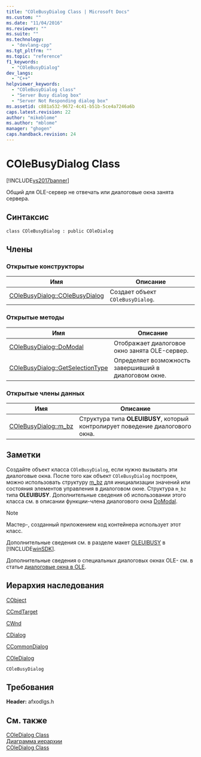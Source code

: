 ```yaml
---
title: "COleBusyDialog Class | Microsoft Docs"
ms.custom: ""
ms.date: "11/04/2016"
ms.reviewer: ""
ms.suite: ""
ms.technology: 
  - "devlang-cpp"
ms.tgt_pltfrm: ""
ms.topic: "reference"
f1_keywords: 
  - "COleBusyDialog"
dev_langs: 
  - "C++"
helpviewer_keywords: 
  - "COleBusyDialog class"
  - "Server Busy dialog box"
  - "Server Not Responding dialog box"
ms.assetid: c881a532-9672-4c41-b51b-5ce4a7246a6b
caps.latest.revision: 22
author: "mikeblome"
ms.author: "mblome"
manager: "ghogen"
caps.handback.revision: 24
---
```

# COleBusyDialog Class
[!INCLUDE[vs2017banner](../../assembler/inline/includes/vs2017banner.md)]

Общий для OLE\-сервер не отвечать или диалоговые окна занята сервера.  
  
## Синтаксис  
  
```  
class COleBusyDialog : public COleDialog  
```  
  
## Члены  
  
### Открытые конструкторы  
  
|Имя|Описание|  
|---------|--------------|  
|[COleBusyDialog::COleBusyDialog](../Topic/COleBusyDialog::COleBusyDialog.md)|Создает объект `COleBusyDialog`.|  
  
### Открытые методы  
  
|Имя|Описание|  
|---------|--------------|  
|[COleBusyDialog::DoModal](../Topic/COleBusyDialog::DoModal.md)|Отображает диалоговое окно занята OLE\-сервер.|  
|[COleBusyDialog::GetSelectionType](../Topic/COleBusyDialog::GetSelectionType.md)|Определяет возможность завершивший в диалоговом окне.|  
  
### Открытые члены данных  
  
|Имя|Описание|  
|---------|--------------|  
|[COleBusyDialog::m\_bz](../Topic/COleBusyDialog::m_bz.md)|Структура типа **OLEUIBUSY**, который контролирует поведение диалогового окна.|  
  
## Заметки  
 Создайте объект класса `COleBusyDialog`, если нужно вызывать эти диалоговые окна.  После того как объект `COleBusyDialog` построен, можно использовать структуру [m\_bz](../Topic/COleBusyDialog::m_bz.md) для инициализации значений или состояния элементов управления в диалоговом окне.  Структура `m_bz` типа **OLEUIBUSY**.  Дополнительные сведения об использовании этого класса см. в описании функции\-члена диалогового окна [DoModal](../Topic/COleBusyDialog::DoModal.md).  
  
> [!NOTE]
>  Мастер\-, созданный приложением код контейнера использует этот класс.  
  
 Дополнительные сведения см. в разделе макет [OLEUIBUSY](http://msdn.microsoft.com/library/windows/desktop/ms682493) в [!INCLUDE[winSDK](../../atl/includes/winsdk_md.md)].  
  
 Дополнительные сведения о специальных диалоговых окнах OLE\- см. в статье [диалоговые окна в OLE](../../mfc/dialog-boxes-in-ole.md).  
  
## Иерархия наследования  
 [CObject](../Topic/CObject%20Class.md)  
  
 [CCmdTarget](../Topic/CCmdTarget%20Class.md)  
  
 [CWnd](../Topic/CWnd%20Class.md)  
  
 [CDialog](../../mfc/reference/cdialog-class.md)  
  
 [CCommonDialog](../Topic/CCommonDialog%20Class.md)  
  
 [COleDialog](../../mfc/reference/coledialog-class.md)  
  
 `COleBusyDialog`  
  
## Требования  
 **Header:**  afxodlgs.h  
  
## См. также  
 [COleDialog Class](../../mfc/reference/coledialog-class.md)   
 [Диаграмма иерархии](../../mfc/hierarchy-chart.md)   
 [COleDialog Class](../../mfc/reference/coledialog-class.md)